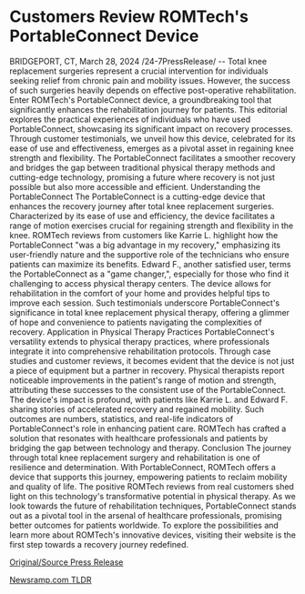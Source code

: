 # Customers Review ROMTech's PortableConnect Device

BRIDGEPORT, CT, March 28, 2024 /24-7PressRelease/ -- Total knee replacement surgeries represent a crucial intervention for individuals seeking relief from chronic pain and mobility issues. However, the success of such surgeries heavily depends on effective post-operative rehabilitation.  Enter ROMTech's PortableConnect device, a groundbreaking tool that significantly enhances the rehabilitation journey for patients. This editorial explores the practical experiences of individuals who have used PortableConnect, showcasing its significant impact on recovery processes.   Through customer testimonials, we unveil how this device, celebrated for its ease of use and effectiveness, emerges as a pivotal asset in regaining knee strength and flexibility. The PortableConnect facilitates a smoother recovery and bridges the gap between traditional physical therapy methods and cutting-edge technology, promising a future where recovery is not just possible but also more accessible and efficient.  Understanding the PortableConnect The PortableConnect is a cutting-edge device that enhances the recovery journey after total knee replacement surgeries. Characterized by its ease of use and efficiency, the device facilitates a range of motion exercises crucial for regaining strength and flexibility in the knee.   ROMTech reviews from customers like Karrie L. highlight how the PortableConnect "was a big advantage in my recovery," emphasizing its user-friendly nature and the supportive role of the technicians who ensure patients can maximize its benefits.  Edward F., another satisfied user, terms the PortableConnect as a "game changer,", especially for those who find it challenging to access physical therapy centers. The device allows for rehabilitation in the comfort of your home and provides helpful tips to improve each session.   Such testimonials underscore PortableConnect's significance in total knee replacement physical therapy, offering a glimmer of hope and convenience to patients navigating the complexities of recovery.  Application in Physical Therapy Practices PortableConnect's versatility extends to physical therapy practices, where professionals integrate it into comprehensive rehabilitation protocols. Through case studies and customer reviews, it becomes evident that the device is not just a piece of equipment but a partner in recovery.   Physical therapists report noticeable improvements in the patient's range of motion and strength, attributing these successes to the consistent use of the PortableConnect.  The device's impact is profound, with patients like Karrie L. and Edward F. sharing stories of accelerated recovery and regained mobility. Such outcomes are numbers, statistics, and real-life indicators of PortableConnect's role in enhancing patient care. ROMTech has crafted a solution that resonates with healthcare professionals and patients by bridging the gap between technology and therapy.  Conclusion The journey through total knee replacement surgery and rehabilitation is one of resilience and determination. With PortableConnect, ROMTech offers a device that supports this journey, empowering patients to reclaim mobility and quality of life.   The positive ROMTech reviews from real customers shed light on this technology's transformative potential in physical therapy. As we look towards the future of rehabilitation techniques, PortableConnect stands out as a pivotal tool in the arsenal of healthcare professionals, promising better outcomes for patients worldwide.   To explore the possibilities and learn more about ROMTech's innovative devices, visiting their website is the first step towards a recovery journey redefined. 

[Original/Source Press Release](https://www.24-7pressrelease.com/press-release/509634/customers-review-romtechs-portableconnect-device) 

[Newsramp.com TLDR](https://newsramp.com/None) 